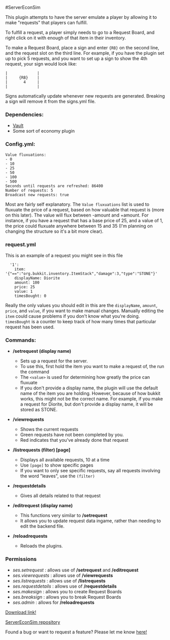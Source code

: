 
#ServerEconSim

This plugin attempts to have the server emulate a player by allowing it to make "requests" that players can fulfill.

To fulfill a request, a player simply needs to go to a Request Board, and right click on it with enough of that item in their inventory.

To make a Request Board, place a sign and enter `{RB}` on the second line, and the request slot on the third line. For example, if you have the plugin set up to pick 5 requests, and you want to set up a sign to show the 4th request, your sign would look like:
```
|             |
|     {RB}    |
|       4     |
|             |
```

Signs automatically update whenever new requests are generated. Breaking a sign will remove it from the signs.yml file.

### Dependencies:
- [Vault](http://dev.bukkit.org/bukkit-plugins/vault/)
- Some sort of economy plugin

### Config.yml:
```
Value fluxuations:
- 0
- 10
- 25
- 50
- 100
- 500
Seconds until requests are refreshed: 86400
Number of requests: 5
Broadcast new requests: true
```

Most are fairly self explanatory. The `Value fluxuations` list is used to fluxuate the price of a request, based on how valuable that request is (more on this later). The value will flux between -amount and +amount. For instance, if you have a request that has a base price of 25, and a value of 1, the price could fluxuate anywhere between 15 and 35 (I'm planning on changing the structure so it's a bit more clear).

### request.yml
This is an example of a request you might see in this file
```
  '1':
    item: '{"==":"org.bukkit.inventory.ItemStack","damage":3,"type":"STONE"}'
    displayName: Diorite
    amount: 100
    price: 25
    value: 1
    timesBought: 0
```
Really the only values you should edit in this are the `displayName`, `amount`, `price`, and `value`, if you want to make manual changes. Manually editing the `item` could cause problems if you don't know what you're doing. `timesBought` is a counter to keep track of how many times that particular request has been used.


### Commands:
- **/setrequest <amount> <price> <value> (display name)**
  - Sets up a request for the server.
  - To use this, first hold the item you want to make a request of, the run the command
  - The `<value>` is used for determining how greatly the price can fluxuate
  - If you don't provide a display name, the plugin will use the default name of the item you are holding. However, because of how bukkit works, this might not be the correct name. For example, if you make a request for Diorite, but don't provide a display name, it will be stored as STONE. 

- **/viewrequests**
  - Shows the current requests
  - Green requests have not been completed by you.
  - Red indicates that you've already done that request

- **/listrequests (filter) [page]**
  - Displays all available requests, 10 at a time
  - Use `[page]` to show specific pages
  - If you want to only see specific requests, say all requests involving the word "leaves", use the `(filter)`

- **/requestdetails <id>**
  - Gives all details related to that request

- **/editrequest <id> <amount> <price> <value> (display name)**
  - This functions very similar to **/setrequest**
  - It allows you to update request data ingame, rather than needing to edit the backend file.

- **/reloadrequests**
  - Reloads the plugins.

### Permissions
- *ses.setrequest* : allows use of **/setrequest** and **/editrequest**
- *ses.viewrequests* : allows use of **/viewrequests**
- *ses.listrequests* : allows use of **/listrequests**
- *ses.requestdetails* : allows use of **/requestdetails**
- *ses.makesign* : allows you to create Request Boards
- *ses.breaksign* : allows you to break Request Boards
- *ses.admin* : allows for **/reloadrequests**

[Download link!](https://github.com/10becja/MinecraftPlugins/raw/master/ServerEconSim/ServerEconSim.jar)  

[ServerEconSim repository](https://github.com/10becja/ServerEconSim)

Found a bug or want to request a feature? Please let me know [here!](https://github.com/10becja/ServerEconSim/issues)
